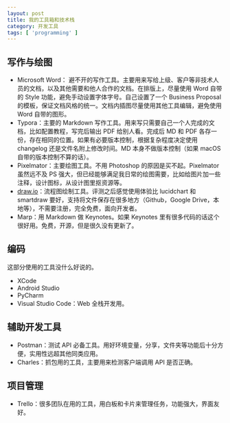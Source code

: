 ```yaml
---
layout: post
title: 我的工具箱和技术栈
category: 开发工具
tags: [ 'programming' ]
---
```


## 写作与绘图

- Microsoft Word： 避不开的写作工具。主要用来写给上级、客户等非技术人员的文档，以及其他需要和他人合作的文档。在排版上，尽量使用 Word 自带的 Style 功能，避免手动设置字体字号。自己设置了一个 Business Proposal 的模板，保证文档风格的统一。文档内插图尽量使用其他工具编辑，避免使用 Word 自带的图形。
- Typora：主要的 Markdown 写作工具。用来写只需要自己一个人完成的文档，比如配置教程，写完后输出 PDF 给别人看。完成后 MD 和 PDF 各存一份，存在相同的位置。如果有必要版本控制，根据复杂程度决定使用 changelog 还是文件名附上修改时间。MD 本身不做版本控制（如果 macOS 自带的版本控制不算的话）。
- Pixelmator：主要绘图工具。不用 Photoshop 的原因是买不起。Pixelmator 虽然远不及 PS 强大，但已经能够满足我日常的绘图需要，比如给图片加一些注释，设计图标，从设计图里抠资源等。
- [draw.io](https://www.draw.io/)：流程图绘制工具。评测之后感觉使用体验比 lucidchart 和 smartdraw 要好，支持将文件保存在很多地方（Github，Google Drive，本地等），不需要注册，完全免费，面向开发者。
- Marp：用 Markdown 做 Keynotes。如果 Keynotes 里有很多代码的话这个很好用。免费，开源，但是很久没有更新了。

## 编码

这部分使用的工具没什么好说的。

- XCode
- Android Studio
- PyCharm
- Visual Studio Code：Web 全栈开发用。

## 辅助开发工具

- Postman：测试 API 必备工具。用好环境变量，分享，文件夹等功能后十分方便，实用性远超其他同类应用。
- Charles：抓包用的工具，主要用来检测客户端调用 API 是否正确。

## 项目管理

- Trello：很多团队在用的工具，用白板和卡片来管理任务，功能强大，界面友好。
